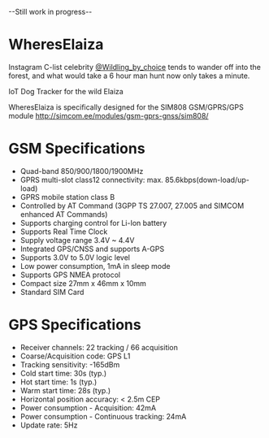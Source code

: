 --Still work in progress--

# WheresElaiza
Instagram C-list celebrity [@Wildling_by_choice](https://www.instagram.com/wildling_by_choice/) tends to wander off into the forest, and what would take a 6 hour man hunt now only takes a minute.

IoT Dog Tracker for the wild Elaiza

WheresElaiza is specifically designed for the SIM808 GSM/GPRS/GPS module http://simcom.ee/modules/gsm-gprs-gnss/sim808/ 

# GSM Specifications
* Quad-band 850/900/1800/1900MHz
* GPRS multi-slot class12 connectivity: max. 85.6kbps(down-load/up-load)
* GPRS mobile station class B
* Controlled by AT Command (3GPP TS 27.007, 27.005 and SIMCOM enhanced AT Commands)
* Supports charging control for Li-Ion battery
* Supports Real Time Clock
* Supply voltage range 3.4V ~ 4.4V
* Integrated GPS/CNSS and supports A-GPS
* Supports 3.0V to 5.0V logic level
* Low power consumption, 1mA in sleep mode
* Supports GPS NMEA protocol
* Compact size 27mm x 46mm x 10mm
* Standard SIM Card

# GPS Specifications

* Receiver channels: 22 tracking / 66 acquisition
* Coarse/Acquisition code: GPS L1
* Tracking sensitivity: -165dBm
* Cold start time: 30s (typ.)
* Hot start time: 1s (typ.)
* Warm start time: 28s (typ.)
* Horizontal position accuracy: < 2.5m CEP
* Power consumption - Acquisition: 42mA
* Power consumption - Continuous tracking: 24mA
* Update rate: 5Hz
